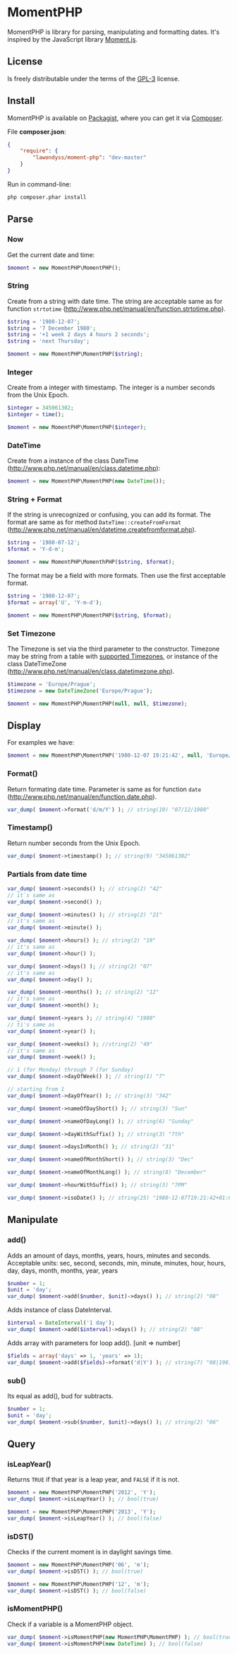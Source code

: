 # MomentPHP

MomentPHP is library for parsing, manipulating and formatting dates.
It's inspired by the JavaScript library [Moment.js].


## License

Is freely distributable under the terms of the [GPL-3] license.


## Install

MomentPHP is available on [Packagist], where you can get it via [Composer].

File **composer.json**:
```json
{
    "require": {
        "lawondyss/moment-php": "dev-master"
    }
}
```

Run in command-line:
```sh
php composer.phar install
```


## Parse

### Now

Get the current date and time:
```php
$moment = new MomentPHP\MomentPHP();
```

### String

Create from a string with date time. The string are acceptable same as for function `strtotime` (http://www.php.net/manual/en/function.strtotime.php).
```php
$string = '1980-12-07';
$string = '7 December 1980';
$string = '+1 week 2 days 4 hours 2 seconds';
$string = 'next Thursday';

$moment = new MomentPHP\MomentPHP($string);
```

### Integer

Create from a integer with timestamp. The integer is a number seconds from the Unix Epoch.
```php
$integer = 345061302;
$integer = time();

$moment = new MomentPHP\MomentPHP($integer);
```

### DateTime

Create from a instance of the class DateTime (http://www.php.net/manual/en/class.datetime.php):
```php
$moment = new MomentPHP\MomentPHP(new DateTime());
```

### String + Format

If the string is unrecognized or confusing, you can add its format. The format are same as for method `DateTime::createFromFormat` (http://www.php.net/manual/en/datetime.createfromformat.php).
```php
$string = '1980-07-12';
$format = 'Y-d-m';

$moment = new MomentPHP\MomenthPHP($string, $format);
```

The format may be a field with more formats. Then use the first acceptable format.
```php
$string = '1980-12-07';
$format = array('U', 'Y-m-d');

$moment = new MomentPHP\MomentPHP($string, $format);
```

### Set Timezone

The Timezone is set via the third parameter to the constructor. Timezone may be string from a table with [supported Timezones], or instance of the class DateTimeZone (http://www.php.net/manual/en/class.datetimezone.php).
```php
$timezone = 'Europe/Prague';
$timezone = new DateTimeZone('Europe/Prague');

$moment = new MomentPHP\MomentPHP(null, null, $timezone);
```

## Display
For examples we have:
```php
$moment = new MomentPHP\MomentPHP('1980-12-07 19:21:42', null, 'Europe/Prague');
```

### Format()
Return formating date time. Parameter is same as for function `date` (http://www.php.net/manual/en/function.date.php).
```php
var_dump( $moment->format('d/m/Y') ); // string(10) "07/12/1980"
```

### Timestamp()
Return number seconds from the Unix Epoch.
```php
var_dump( $moment->timestamp() ); // string(9) "345061302"
```
### Partials from date time
```php
var_dump( $moment->seconds() ); // string(2) "42"
// it`s same as
var_dump( $moment->second() );

var_dump( $moment->minutes() ); // string(2) "21"
// it's same as
var_dump( $moment->minute() );

var_dump( $moment->hours() ); // string(2) "19"
// it's same as
var_dump( $moment->hour() );

var_dump( $moment->days() ); // string(2) "07"
// it's same as
var_dump( $moment->day() );

var_dump( $moment->months() ); // string(2) "12"
// it's same as
var_dump( $moment->month() );

var_dump( $moment->years ); // string(4) "1980"
// ti's same as
var_dump( $moment->year() );

var_dump( $moment->weeks() ); //string(2) "49"
// it's same as
var_dump( $moment->week() );

// 1 (for Monday) through 7 (for Sunday)
var_dump( $moment->dayOfWeek() ); // string(1) "7"

// starting from 1
var_dump( $moment->dayOfYear() ); // string(3) "342"

var_dump( $moment->nameOfDayShort() ); // string(3) "Sun"

var_dump( $moment->nameOfDayLong() ); // string(6) "Sunday"

var_dump( $moment->dayWithSuffix() ); // string(3) "7th"

var_dump( $moment->daysInMonth() ); // string(2) "31"

var_dump( $moment->nameOfMonthShort() ); // string(3) "Dec"

var_dump( $moment->nameOfMonthLong() ); // string(8) "December"

var_dump( $moment->hourWithSuffix() ); // string(3) "7PM"

var_dump( $moment->isoDate() ); // string(25) "1980-12-07T19:21:42+01:00"
```

## Manipulate

### add()
Adds an amount of days, months, years, hours, minutes and seconds. Acceptable units: sec, second, seconds, min, minute, minutes, hour, hours, day, days, month, months, year, years
```php
$number = 1;
$unit = 'day';
var_dump( $moment->add($number, $unit)->days() ); // string(2) "08"
```
Adds instance of class DateInterval.
```php
$interval = DateInterval('1 day');
var_dump( $moment->add($interval)->days() ); // string(2) "08"
```
Adds array with parameters for loop add(). [unit => number]
```php
$fields = array('days' => 1, 'years' => 1);
var_dump( $moment->add($fields)->format('d|Y') ); // string(7) "08|1981"
```

### sub()
Its equal as add(), bud for subtracts.
```php
$number = 1;
$unit = 'day';
var_dump( $moment->sub($number, $unit)->days() ); // string(2) "06"
```

## Query

### isLeapYear()
Returns `TRUE` if that year is a leap year, and `FALSE` if it is not.
```php
$moment = new MomentPHP\MomentPHP('2012', 'Y');
var_dump( $moment->isLeapYear() ); // bool(true)

$moment = new MomentPHP\MomentPHP('2013', 'Y');
var_dump( $moment->isLeapYear() ); // bool(false)
```

### isDST()
Checks if the current moment is in daylight savings time.
```php
$moment = new MomentPHP\MomentPHP('06', 'm');
var_dump( $moment->isDST() ); // bool(true)

$moment = new MomentPHP\MomentPHP('12', 'm');
var_dump( $moment->isDST() ); // bool(false)
```

### isMomentPHP()
Check if a variable is a MomentPHP object.
```php
var_dump( $moment->isMomentPHP(new MomentPHP\MomentPHP) ); // bool(true)
var_dump( $moment->isMomentPHP(new DateTime) ); // bool(false)
```



[Moment.js]:http://momentjs.com/
[GPL-3]:https://tldrlegal.com/license/gnu-general-public-license-v3-(gpl-3)
[Packagist]:https://packagist.org/packages/lawondyss/moment-php
[Composer]:http://getcomposer.org/
[supported Timezones]:http://www.php.net/manual/en/timezones.php
